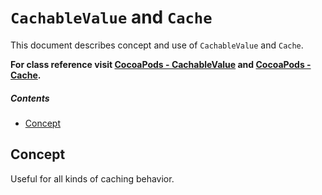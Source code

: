 # `CachableValue` and `Cache`
This document describes concept and use of `CachableValue` and `Cache`.

**For class reference visit [CocoaPods - CachableValue](http://cocoadocs.org/docsets/AsyncNinja/1.1.0/Classes/CachableValue.html) and [CocoaPods - Cache](http://cocoadocs.org/docsets/AsyncNinja/1.1.0/Classes/Cache.html).** 

##### Contents
* [Concept](#concept)

## Concept


<TODO>

Useful for all kinds of caching behavior.
